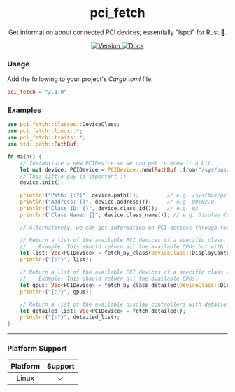 <div align="center">
<h1>pci_fetch</h1>

Get information about connected PCI devices; essentially "lspci" for Rust 🦀.


<a href="https://crates.io/crates/pci_fetch">
    <img src="https://img.shields.io/crates/v/pci_fetch" alt="Version" />
</a>

<a href="https://docs.rs/crate/pci_fetch/">
    <img src="https://docs.rs/pci_fetch/badge.svg" alt="Docs" />
</a>

</div>

### Usage

Add the following to your project's *Cargo.toml* file:

```toml
pci_fetch = "2.1.0"
```

### Examples

```rust
use pci_fetch::classes::DeviceClass;
use pci_fetch::linux::*;
use pci_fetch::traits::*;
use std::path::PathBuf;

fn main() {
    // Instantiate a new PCIDevice so we can get to know it a bit.
    let mut device: PCIDevice = PCIDevice::new(PathBuf::from("/sys/bus/pci/devices/0000:00:02.0"));
    // This little guy is important :)
    device.init();

    println!("Path: {:?}", device.path());         // e.g. /sys/bus/pci/devices/0000:00:02.0
    println!("Address: {}", device.address());     // e.g. 00:02.0
    println!("Class ID: {}", device.class_id());   // e.g. 03
    println!("Class Name: {}", device.class_name()); // e.g. Display Controller

    // Alternatively, we can get information on PCI devices through fetching them in bulk!

    // Return a list of the available PCI devices of a specific class.
    //    Example: This should return all the available GPUs but with little amount of information.
    let list: Vec<PCIDevice> = fetch_by_class(DeviceClass::DisplayController);
    println!("{:?}", list);

    // Return a list of the available PCI devices of a specific class with detailed information.
    //    Example: This should return all the available GPUs.
    let gpus: Vec<PCIDevice> = fetch_by_class_detailed(DeviceClass::DisplayController);
    println!("{:?}", gpus);

    // Return a list of the available display controllers with detailed information.
    let detailed_list: Vec<PCIDevice> = fetch_detailed();
    println!("{:?}", detailed_list);
}

```

---

### Platform Support

| Platform  | Support |
| :-------: | :-----: |
| Linux     |    ✓    |
